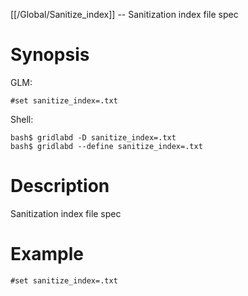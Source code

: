 [[/Global/Sanitize_index]] -- Sanitization index file spec

# Synopsis

GLM:

~~~
#set sanitize_index=.txt
~~~

Shell:

~~~
bash$ gridlabd -D sanitize_index=.txt
bash$ gridlabd --define sanitize_index=.txt
~~~

# Description

Sanitization index file spec

# Example

~~~
#set sanitize_index=.txt
~~~
